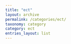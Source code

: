 ```yaml
---
title: "ect"
layout: archive
permalink: /categories/ect/
taxonomy: category
category: ect
entries_layout: list
---
```

